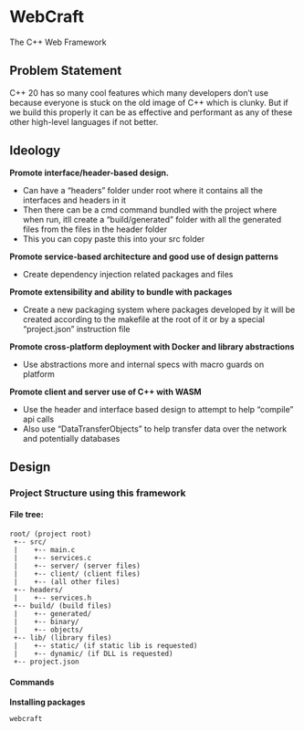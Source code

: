 # WebCraft
The C++ Web Framework

## Problem Statement

C++ 20 has so many cool features which many developers don’t use because everyone is stuck on the old image of C++ which is clunky. But if we build this properly it can be as effective and performant as any of these other high-level languages if not better.


## Ideology

**Promote interface/header-based design.**
 - Can have a “headers” folder under root where it contains all the interfaces and headers in it
 - Then there can be a cmd command bundled with the project where when run, itll create a “build/generated” folder with all the generated files from the files in the header folder
 - This you can copy paste this into your src folder
   
**Promote service-based architecture and good use of design patterns**
 - Create dependency injection related packages and files
   
**Promote extensibility and ability to bundle with packages**
 - Create a new packaging system where packages developed by it will be created according to the makefile at the root of it or by a special “project.json” instruction file
   
**Promote cross-platform deployment with Docker and library abstractions**
 - Use abstractions more and internal specs with macro guards on platform
   
**Promote client and server use of C++ with WASM**
 - Use the header and interface based design to attempt to help “compile” api calls
 - Also use “DataTransferObjects” to help transfer data over the network and potentially databases

## Design

### Project Structure using this framework
#### File tree:
```
root/ (project root)
 +-- src/
 |    +-- main.c
 |    +-- services.c
 |    +-- server/ (server files)
 |    +-- client/ (client files)
 |    +-- (all other files)
 +-- headers/
 |    +-- services.h
 +-- build/ (build files)
 |    +-- generated/
 |    +-- binary/
 |    +-- objects/
 +-- lib/ (library files)
 |    +-- static/ (if static lib is requested)
 |    +-- dynamic/ (if DLL is requested)
 +-- project.json
```

#### Commands

**Installing packages**
```bash
webcraft
``` 

